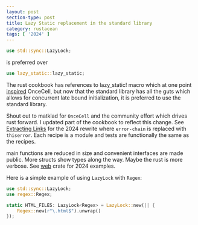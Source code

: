 ```yaml
---
layout: post
section-type: post
title: Lazy Static replacement in the standard library
category: rustacean
tags: [ '2024' ]
---
```


```rust
use std::sync::LazyLock;
```

is preferred over

```rust
use lazy_static::lazy_static;
```

The rust cookbook has references to lazy_static! macro which at one point [inspired]
OnceCell, but now that the standard library has all the guts which allows for
concurrent late bound initialization, it is preferred to use the standard library.

Shout out to matklad for `OnceCell` and the community effort which drives rust forward.
I updated part of the cookbook to reflect this change.  See [Extracting Links] for the
2024 rewrite where `error-chain` is replaced with `thiserror`.  Each recipe is a module
and tests are functionally the same as the recipes.

main functions are reduced in size and convenient interfaces are made public.  More
structs show types along the way.  Maybe the rust is more verbose.  See [web] crate
for 2024 examples.

Here is a simple example of using `LazyLock` with `Regex`:

```rust
use std::sync::LazyLock;
use regex::Regex;

static HTML_FILES: LazyLock<Regex> = LazyLock::new(|| {
    Regex::new(r"\.html$").unwrap()
});
```

[Extracting Links]: https://rust-lang-nursery.github.io/rust-cookbook/web/scraping.html
[inspired]: https://internals.rust-lang.org/t/pre-rfc-lazy-static-move-to-std/7993/37?u=matklad
[web]: https://github.com/rust-lang-nursery/rust-cookbook/tree/master/crates/web
